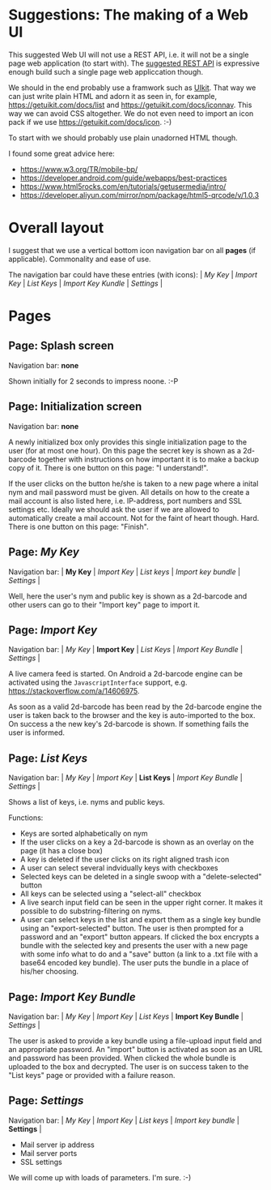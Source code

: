 # Suggestions: The making of a Web UI

This suggested Web UI will not use a REST API, i.e. it will not be a single page web application (to start with). The [suggested REST API](../rest/suggestions.md) is expressive enough build such a single page web appliccation though.

We should in the end probably use a framwork such as [UIkit](https://getuikit.com/docs/introduction). That way we can just write plain HTML and adorn it as seen in, for example, https://getuikit.com/docs/list and https://getuikit.com/docs/iconnav. This way we can avoid CSS altogether. We do not even need to import an icon pack if we use https://getuikit.com/docs/icon. :-)

To start with we should probably use plain unadorned HTML though.

I found some great advice here:

* https://www.w3.org/TR/mobile-bp/
* https://developer.android.com/guide/webapps/best-practices
* https://www.html5rocks.com/en/tutorials/getusermedia/intro/
* https://developer.aliyun.com/mirror/npm/package/html5-qrcode/v/1.0.3

# Overall layout

I suggest that we use a vertical bottom icon navigation bar on all **pages** (if applicable). Commonality and ease of use.

The navigation bar could have these entries (with icons): | *My Key* | *Import Key* | *List Keys* | *Import Key Kundle* | *Settings* |

# Pages

## Page: Splash screen

Navigation bar: **none**

Shown initially for 2 seconds to impress noone. :-P

## Page: Initialization screen

Navigation bar: **none**

A newly initialized box only provides this single initialization page to the user (for at most one hour). On this page the secret key is shown as a 2d-barcode together with instructions on how important it is to make a backup copy of it. There is one button on this page: "I understand!".

If the user clicks on the button he/she is taken to a new page where a inital nym and mail password must be given. All details on how to the create a mail account is also listed here, i.e. IP-address, port numbers and SSL settings etc. Ideally we should ask the user if we are allowed to automatically create a mail account. Not for the faint of heart though. Hard. There is one button on this page: "Finish".

## Page: *My Key*

Navigation bar: | **My Key** | *Import Key* | *List keys* | *Import key bundle* | *Settings* |

Well, here the user's nym and public key is shown as a 2d-barcode and other users can go to their "Import key" page to import it.

## Page: *Import Key*

Navigation bar: | *My Key* | **Import Key** | *List Keys* | *Import Key Bundle* | *Settings* |

A live camera feed is started. On Android a 2d-barcode engine can be activated using the `JavascriptInterface` support, e.g.
https://stackoverflow.com/a/14606975.

As soon as a valid 2d-barcode has been read by the 2d-barcode engine the user is taken back to the browser and the key is auto-imported to the box. On success a the new key's 2d-barcode is shown. If something fails the user is informed.

## Page: *List Keys*

Navigation bar: | *My Key* | *Import Key* | **List Keys** | *Import Key Bundle* | *Settings* |

Shows a list of keys, i.e. nyms and public keys.

Functions:

* Keys are sorted alphabetically on nym
* If the user clicks on a key a 2d-barcode is shown as an overlay on the page (it has a close box)
* A key is deleted if the user clicks on its right aligned trash icon
* A user can select several indvidually keys with checkboxes
* Selected keys can be deleted in a single swoop with a "delete-selected" button
* All keys can be selected using a "select-all" checkbox
* A live search input field can be seen in the upper right corner. It makes it possible to do substring-filtering on nyms.
* A user can select keys in the list and export them as a single key bundle using an "export-selected" button. The user is then prompted for a password and an "export" button appears. If clicked the box encrypts a bundle with the selected key and presents the user with a new page with some info what to do and a "save" button (a link to a .txt file with a base64 encoded key bundle). The user puts the bundle in a place of his/her choosing.

## Page: *Import Key Bundle*

Navigation bar: | *My Key* | *Import Key* | *List Keys* | **Import Key Bundle** | *Settings* |

The user is asked to provide a key bundle using a file-upload input field and an appropriate password. An "import" button is activated as soon as an URL and password has been provided. When clicked the whole bundle is uploaded to the box and decrypted. The user is on success taken to the "List keys" page or provided with a failure reason.

## Page: *Settings*

Navigation bar: | *My Key* | *Import Key* | *List keys* | *Import key bundle* | **Settings** |

* Mail server ip address
* Mail server ports
* SSL settings

We will come up with loads of parameters. I'm sure. :-)
